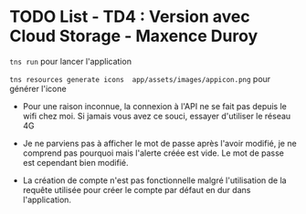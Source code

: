 # TODO List -  TD4 : Version avec Cloud Storage - Maxence Duroy

`tns run` pour lancer l\'application

`tns resources generate icons  app/assets/images/appicon.png` pour générer l'icone

* Pour une raison inconnue, la connexion à l'API ne se fait pas depuis le wifi chez moi. Si jamais vous avez ce souci, essayer d'utiliser le réseau 4G

* Je ne parviens pas à afficher le mot de passe après l'avoir modifié, je ne comprend pas pourquoi mais l'alerte créée est vide. Le mot de passe est cependant bien modifié.

* La création de compte n'est pas fonctionnelle malgré l'utilisation de la requête utilisée pour créer le compte par défaut en dur dans l'application.
